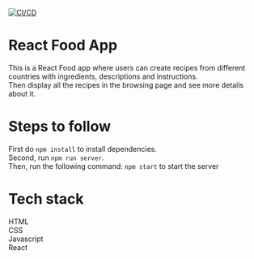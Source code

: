[![CI/CD](https://github.com/LinhLe2307/TasteIT_React/actions/workflows/main.yml/badge.svg)](https://github.com/LinhLe2307/TasteIT_React/actions/workflows/main.yml)

# React Food App

This is a React Food app where users can create recipes from different countries with ingredients, descriptions and instructions.</br>
Then display all the recipes in the browsing page and see more details about it.

# Steps to follow

First do <code>npm install</code> to install dependencies.</br>
Second, run <code>npm run server</code>.</br>
Then, run the following command: <code>npm start</code> to start the server

# Tech stack

HTML</br>
CSS</br>
Javascript</br>
React</br>
